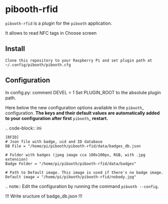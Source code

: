 
pibooth-rfid
============

``pibooth-rfid`` is a plugin for the `pibooth` application.

It allows to read NFC tags in Choose screen

Install
-------

    Clone this repository to your Raspberry Pi and set plugin path at ~/.config/pibooth/pibooth.cfg

Configuration
-------------

In config.py:
  comment DEVEL = 1
  Set PLUGIN_ROOT to the absolute plugin path.
  
Here below the new configuration options available in the `pibooth`_ configuration.
**The keys and their default values are automatically added to your configuration after first** `pibooth`_ **restart.**

.. code-block:: ini

    [RFID]
    # Json file with badge, uid and ID database
    DB File = "/home/pi/pibooth/pibooth-rfid/data/badges_db.json

    # Folder with badges (jpeg image cca 100x100px, RGB, with .jpg extension)
    Badge Folder = "/home/pi/pibooth/pibooth-rfid/data/badges"

    # Path to Default image. This image is used if there's no badge image.
    Default image = "/home/pi/pibooth/pibooth-rfid/nobody.jpg"


.. note:: Edit the configuration by running the command ``pibooth --config``.

!!! Write sructure of badge_db.json !!!
